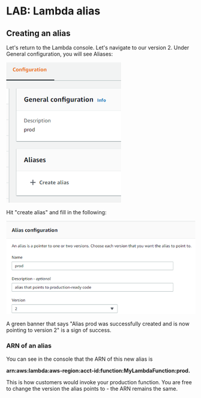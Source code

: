 # LAB: Lambda alias

## Creating an alias&#x20;

Let's return to the Lambda console. Let's navigate to our version 2. Under General configuration, you will see Aliases:

![](<../../.gitbook/assets/image (84).png>)

Hit "create alias" and fill in the following:

![](<../../.gitbook/assets/image (326).png>)

A green banner that says "Alias prod was successfully created and is now pointing to version 2" is a sign of success.&#x20;

### ARN of an alias

You can see in the console that the ARN of this new alias is&#x20;

**arn:aws:lambda:aws-region:acct-id:function:MyLambdaFunction:prod.**

This is how customers would invoke your production function. You are free to change the version the alias points to - the ARN remains the same.&#x20;
